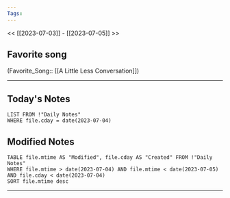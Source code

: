 ```yaml
---
Tags:
---
```

<< [[2023-07-03]] - [[2023-07-05]] >>
## Favorite song
(Favorite_Song:: [[A Little Less Conversation]])

___
## Today's Notes
```dataview
LIST FROM !"Daily Notes"
WHERE file.cday = date(2023-07-04)
```
## Modified Notes
```dataview
TABLE file.mtime AS "Modified", file.cday AS "Created" FROM !"Daily Notes" 
WHERE file.mtime > date(2023-07-04) AND file.mtime < date(2023-07-05) AND file.cday < date(2023-07-04)
SORT file.mtime desc
```
___
